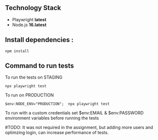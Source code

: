 
## Technology Stack

- Playwright **latest**
- Node.js **16.latest**


## Install dependencies :

```
npm install
```

## Command to run tests 

To run the tests on STAGING
```
npx playwright test 
```

To run on PRODUCTION

```
$env:NODE_ENV="PRODUCTION";  npx playwright test
```

To run with a custom credentials set $env:EMAIL & $env:PASSWORD environment variables before running the tests

#TODO: It was not required in the assignment, but adding more users and optimzing login, can increase performance of tests. 

